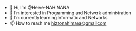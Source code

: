 - 👋 Hi, I’m @Herve-NAHIMANA
- 👀 I’m interested in Programming and Network administration
- 🌱 I’m currently learning Informatic and Networks
- 📫 How to reach me hizzonahimana@gmail.com
<!---
Herve-NAHIMANA/Herve-NAHIMANA is a ✨ special ✨ repository because its `README.md` (this file) appears on your GitHub profile.
You can click the Preview link to take a look at your changes.
--->
